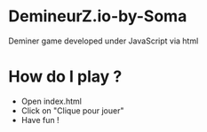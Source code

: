 # DemineurZ.io-by-Soma
Deminer game developed under JavaScript via html
# How do I play ?
- Open index.html
- Click on "Clique pour jouer"
- Have fun !
